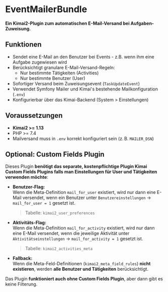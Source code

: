 # EventMailerBundle

**Ein Kimai2-Plugin zum automatischen E-Mail-Versand bei Aufgaben-Zuweisung.**

## Funktionen

- Sendet eine E-Mail an den Benutzer bei Events - z.B. wenn ihm eine Aufgabe zugewiesen wird
- Berücksichtigt granulare E-Mail-Versand-Regeln:
  - Nur bestimmte Tätigkeiten (Activities)
  - Nur bestimmte Benutzer (User)
- Sofortiger Versand beim Zuweisungsevent (`TaskUpdateEvent`)
- Verwendet Symfony Mailer und Kimai's bestehende Mailkonfiguration (`.env`)
- Konfigurierbar über das Kimai-Backend (System > Einstellungen)

## Voraussetzungen

- **Kimai2 >= 1.13**
- PHP >= 7.4
- Mailversand muss in `.env` korrekt konfiguriert sein (z. B. `MAILER_DSN`)

## Optional: Custom Fields Plugin

Dieses Plugin **benötigt das separate, kostenpflichtige Plugin Kimai Custom Fields Plugins falls man Einstellungen für User und Tätigkeiten verwenden möchte**:

- **Benutzer-Flag:**  
  Wenn die Meta-Definition `mail_for_user` existiert, wird nur dann eine E-Mail versendet, wenn ein Benutzer unter `Benutzereinstellungen` → `mail_for_user = 1` gesetzt ist.
  > Tabelle: `kimai2_user_preferences`

- **Aktivitäts-Flag:**  
  Wenn die Meta-Definition `mail_for_activity` existiert, wird nur dann eine E-Mail versendet, wenn die jeweilige Aktivität unter `Aktivitätseinstellungen` → `mail_for_activity = 1` gesetzt ist.
  > Tabelle: `kimai2_activities_meta`

- **Fallback:**  
  Wenn die Meta-Feld-Definitionen (`kimai2_meta_field_rules`) **nicht existieren**, werden **alle Benutzer und Tätigkeiten** berücksichtigt.

Das Plugin **funktioniert auch ohne Custom Fields Plugin**, aber dann gibt es keine Filterung.
